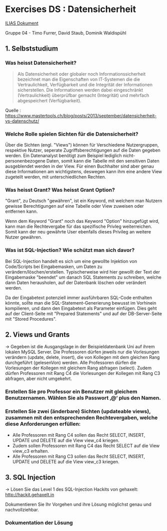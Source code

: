 # Exercises DS : Datensicherheit

[ILIAS Dokument](https://elearning.hslu.ch/ilias/goto.php?target=file_3706953_download)

Gruppe 04 - Timo Furrer, David Staub, Dominik Waldispühl

## 1. Selbststudium

### Was heisst Datensicherheit?

> Als Datensicherheit oder globaler noch Informationssicherheit bezeichnet man die Eigenschaften von IT-Systemen die die Vertraulichkeit, Verfügbarkeit und die Integrität der Informationen sicherstellen. Die Informationen werden dabei eingeschränkt (Vertraulichkeit) überprüfbar gemacht (Integrität) und mehrfach abgespeichert (Verfügbarkeit).

Quelle : https://www.mastertools.ch/blog/posts/2013/september/datensicherheit-vs-datenschutz/

### Welche Rolle spielen Sichten für die Datensicherheit?

Über die Sichten (engl. "Views") können für Verschiedene Nutzergruppen, respektive Nutzer, seperate Zugriffsberechtigungen auf die Daten gegeben werden. Ein Datenanalyst benötigt zum Beispiel lediglich nicht-personenbezogene Daten, somit kann die Tabelle mit den sensitiven Daten ausgeblendet werden in der View. Für einen Buchhalter sind aber genau diese Informationen am wichtigstens, deswegen kann ihm eine andere View zugeteilt werden, mit unterschiedlichen Rechten.

### Was heisst Grant? Was heisst Grant Option?

"Grant", zu Deutsch "gewähren", ist ein Keyword, mit welchem man Nutzern gewisse Berechtigungen auf eine Tabelle oder View zuweisen oder entfernen kann.

Wenn dem Keyword "Grant" noch das Keyword "Option" hinzugefügt wird, kann man die Rechtevergabe für das spezifische Privleg weiterreichen. Somit kann der neu gewährte User ebenfalls dieses Privileg an weitere Nutzer gewähren.

### Was ist SQL-Injection? Wie schützt man sich davor?

Bei SQL-Injection handelt es sich um eine gewollte Injektion von Code/Scripts bei Eingabemasken, um Daten zu verändern/löschen/erstellen. Typischerweise wird hier gewollt der Text der Eingabemaske "beendet" um danach SQL Statements zu schreiben, welche dann Daten herausholen, auf der Datenbank löschen oder verändert werden.

Da der Eingabetext potenziell immer ausführbaren SQL-Code enthalten könnte, sollte man die SQL-Statement-Generierung bewusst im Vorhinein kompilieren, und dann den Eingabetext als Parameter einfügen. Dies geht auf der Client-Seite mit "Prepared Statements" und auf der DB-Server-Seite mit "Stored Procedures".

## 2. Views und Grants

-> Gegeben ist die Ausgangslage in der Beispieldatenbank Uni auf ihrem lokalen MySQL Server. Die Professoren dürfen jeweils nur die Vorlesungen verändern (update, delete, insert), die von Kollegen mit dem gleichen Rang durchgeführt (gelesenVon) werden. Alle Professoren dürfen die Vorlesungen der Kollegen mit gleichem Rang abfragen (select). Zudem dürfen Professoren mit Rang C4 die Vorlesungen der Kollegen mit Rang C3 abfragen, aber nicht umgekehrt.



### Erstellen Sie pro Professor ein Benutzer mit gleichem Benutzernamen. Wählen Sie als Passwort ‚@‘ plus den Namen.



### Erstellen Sie zwei (änderbare) Sichten (updateable views), zusammen mit den entsprechenden Rechtevergaben, welche diese Anforderungen erfüllen:

* Alle Professoren mit Rang C4 sollen das Recht SELECT, INSERT, UPDATE und DELETE auf die View view_c4 kriegen.
* Zudem sollen Professoren mit Rang C4 das Recht SELECT auf die View view_c3 erhalten.
* Alle Professoren mit Rang C3 sollen das Recht SELECT, INSERT, UPDATE und DELETE auf die View view_c3 kriegen.

## 3. SQL Injection

-> Lösen Sie das Level 1 des SQL-Injection Hackits von gehaxelt: http://hackit.gehaxelt.in

Dokumentieren Sie Ihr Vorgehen und ihre Lösung möglichst genau und nachvollziehbar.

### Dokumentation der Lösung
